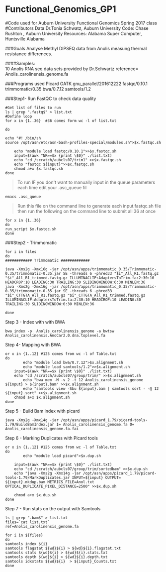 # Functional_Genomics_GP1
#Code used for Auburn University Functional Genomics Spring 2017 class 
#Contributors 
Data:Dr.Tonia Schwatz, Auburn University
Code: Chase Rushton , Auburn University 
Resources: Alabama Super Computer, Huntsville Alabama 

 

###Goals
Analyse Methyl DIPSEQ data from Anolis measung thermal resistance differences. 

####Samples:   
10 Anolis RNA seq data sets provided by Dr.Schwartz
reference= Anolis_carolinensis_genome.fa

###Programs used
Picard
GATK
gnu_parallel/201612222
fastqc/0.10.1
trimmomatic/0.35
bwa/0.7.12
samtools/1.2

###Step1- Run FastQC to check data quality

```Shell
#Get list of files to run
ls | grep ".fastq$" > list.txt
#Define loop
for x in {1..36}  #36 comes form wc -l of list.txt

do

echo "#! /bin/sh
source /opt/asn/etc/asn-bash-profiles-special/modules.sh">$x.fastqc.sh

    echo "module load fastqc/0.10.1">>$x.fastqc.sh
    input=$(awk "NR==$x {print \$0}" ./list.txt)
    echo "cd /scratch/aubcls07/trim1" >>$x.fastqc.sh
    echo "fastqc ${input}">>$x.fastqc.sh
    chmod a+x $x.fastqc.sh
done
```

>To run
>IF you don't want to manually input in the queue parameters each time edit your .asc_queue fil

```Shell
emacs .asc_queue
```

>Run this file on the command line to generate each input.fastqc.sh file then  run the following on the command line to submit all 36 at once

```Shell
for x in {1..36}
do
run_script $x.fastqc.sh
done
```
###Step2 - Trimmomatic 
```Shell
for i in files 
do
############ Trimmomatic #############

java -Xms2g -Xmx16g -jar /opt/asn/apps/trimmomatic_0.35/Trimmomatic-0.35/trimmomatic-0.35.jar SE -threads 6 -phred33 "$i"_All_R1.fastq.gz "$i"_All_R1_trimmed.fastq.gz ILLUMINACLIP:AdaptersToTrim.fa:2:30:10 HEADCROP:10 LEADING:30 TRAILING:30 SLIDINGWINDOW:6:30 MINLEN:36 
java -Xms2g -Xmx16g -jar /opt/asn/apps/trimmomatic_0.35/Trimmomatic-0.35/trimmomatic-0.35.jar SE -threads 6 -phred33 "$i"_CTTGTA_All_R1.fastq.gz "$i"_CTTGTA_All_R1_trimmed.fastq.gz ILLUMINACLIP:AdaptersToTrim.fa:2:30:10 HEADCROP:10 LEADING:30 TRAILING:30 SLIDINGWINDOW:6:30 MINLEN:36

done

```

Step 3 - Index with with BWA

```
bwa index -p  Anolis_carolinensis_genome -a bwtsw  Anolis_carolinensis.AnoCar2.0.dna.toplevel.fa
```
Step 4- Mapping with BWA
```Shell
or x in {1..12} #125 comes from wc -l of Table.txt
do
        echo "module load bwa/0.7.12">$x.alignment.sh
        echo "module load samtools/1.2">>$x.alignment.sh
    input=$(awk "NR==$x {print \$0}" ./list.txt)
    echo "cd /scratch/aubcls07/group/trim/" >>$x.alignment.sh
        echo "bwa mem -M -v 2 -t 12 Anolis_carolinensis_genome ${input} > ${input}.bam" >>$x.alignment.sh
        echo "samtools view -Sbu ${input}.bam | samtools sort - -@ 12 ${input}.sort" >>$x.alignment.sh
    chmod a+x $x.alignment.sh
done
```
Step 5 - Build Bam index with picard 

```Shell
java -Xms2g -Xmx14g -jar /opt/asn/apps/picard_1.79/picard-tools-1.79/BuildBamIndex.jar I= Anolis_carolinensis_genome.fa O= Anolis_carolinensis_genome.fa.fai
```

Step 6 - Marking Duplicates with Picard tools 
```Shell
or x in {1..12} #125 comes from wc -l of Table.txt
do
        echo "module load picard">$x.dup.sh

    input=$(awk "NR==$x {print \$0}" ./list.txt)
    echo "cd /scratch/aubcls07/group/trim/sortedbam" >>$x.dup.sh
    echo "java -Xms2g -Xmx14g -jar /opt/asn/apps/picard_1.79/picard-tools-1.79/MarkDuplicates.jar INPUT=${input} OUTPUT= ${input}.mkdup.bam METRICS_FILE=Anol.txt OPTICAL_DUPLICATE_PIXEL_DISTANCE=2500" >>$x.dup.sh

    chmod a+x $x.dup.sh
done
```

Step 7 - Run stats on the output with Samtools

```Shell
ls | grep ".bam$" > list.txt
files=`cat list.txt`
ref=Anolis_carolinensis_genome.fa

for i in ${files}
do
samtools index ${i}
samtools flagstat ${wd}${i} > ${wd}${i}.flagstat.txt
samtools stats ${wd}${i} > ${wd}${i}.stats.txt
samtools depth ${wd}${i} > ${wd}${i}.depth.txt
samtools idxstats ${wd}${i}  > ${input}_Counts.txt
done
```


